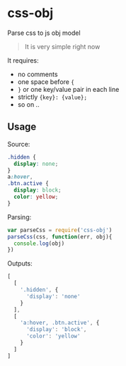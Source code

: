 # css-obj

Parse css to js obj model

> It is very simple right now

It requires:

- no comments
- one space before `{`
- `}` or one key/value pair in each line
- strictly `{key}: {value};`
- so on ..

## Usage

Source:

```css
.hidden {
  display: none;
}
a:hover,
.btn.active {
  display: block;
  color: yellow;
}
```

Parsing:

```js
var parseCss = require('css-obj')
parseCss(css, function(err, obj){
  console.log(obj)
})
```

Outputs:

```js
[
  [
    '.hidden', {
      'display': 'none'
    }
  ],
  [
    'a:hover, .btn.active', {
      'display': 'block',
      'color': 'yellow'
    }
  ]
]
```